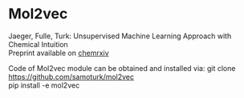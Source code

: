 # Mol2vec  

Jaeger, Fulle, Turk: Unsupervised Machine Learning Approach with Chemical Intuition  
Preprint available on [chemrxiv](https://chemrxiv.org/articles/Mol2vec_Unsupervised_Machine_Learning_Approach_with_Chemical_Intuition/5513581)

Code of Mol2vec module can be obtained and installed via: 
git clone https://github.com/samoturk/mol2vec  
pip install -e mol2vec  
